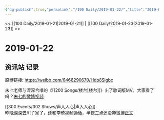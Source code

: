 ```yaml
---
{"dg-publish":true,"permalink":"/100 Daily/2019-01-22/","title":"2019-01-22","created":"2022-12-22T13:50:12.000+08:00","updated":"2023-01-09T17:24:44.020+08:00"}
---
```



<< [[100 Daily/2019-01-21\|2019-01-21]] | [[100 Daily/2019-01-23\|2019-01-23]] >>

# 2019-01-22

## 资讯站 记录

原博链接: https://weibo.com/6466290670/Hdb8Sigbc

朱七老师与深深合唱的《[[200 Songs/楼台\|楼台]]》出了歌词版MV，大家看了吗？[朱七的微博视频](https://video.weibo.com/show?fid=1034:4331295405478612)

[[300 Events/302 Shows/声入人心\|声入人心]]  
昨晚深深去川子家了，还和李琦视频通话，半夜三点还没睡[微博正文](https://weibo.com/detail/4331083057090361)
